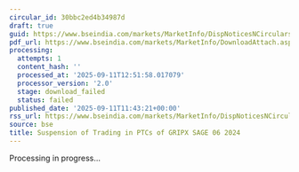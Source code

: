 ```yaml
---
circular_id: 30bbc2ed4b34987d
draft: true
guid: https://www.bseindia.com/markets/MarketInfo/DispNoticesNCirculars.aspx?Noticeid={9F1D8BA3-7471-4FDD-8960-416B656BCCF0}&noticeno=20250911-37&dt=09/11/2025&icount=37&totcount=72&flag=0
pdf_url: https://www.bseindia.com/markets/MarketInfo/DownloadAttach.aspx?id=20250911-37&attachedId=
processing:
  attempts: 1
  content_hash: ''
  processed_at: '2025-09-11T12:51:58.017079'
  processor_version: '2.0'
  stage: download_failed
  status: failed
published_date: '2025-09-11T11:43:21+00:00'
rss_url: https://www.bseindia.com/markets/MarketInfo/DispNoticesNCirculars.aspx?Noticeid={9F1D8BA3-7471-4FDD-8960-416B656BCCF0}&noticeno=20250911-37&dt=09/11/2025&icount=37&totcount=72&flag=0
source: bse
title: Suspension of Trading in PTCs of GRIPX SAGE 06 2024
---
```


Processing in progress...